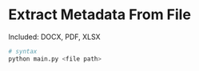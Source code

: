 # Extract Metadata From File

Included: DOCX, PDF, XLSX

```sh
# syntax
python main.py <file path>
```
